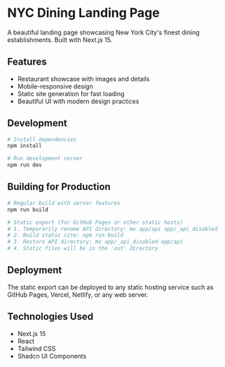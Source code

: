# NYC Dining Landing Page

A beautiful landing page showcasing New York City's finest dining establishments. Built with Next.js 15.

## Features

- Restaurant showcase with images and details
- Mobile-responsive design
- Static site generation for fast loading
- Beautiful UI with modern design practices

## Development

```bash
# Install dependencies
npm install

# Run development server
npm run dev
```

## Building for Production

```bash
# Regular build with server features
npm run build

# Static export (for GitHub Pages or other static hosts)
# 1. Temporarily rename API directory: mv app/api app/_api_disabled
# 2. Build static site: npm run build
# 3. Restore API directory: mv app/_api_disabled app/api
# 4. Static files will be in the 'out' directory
```

## Deployment

The static export can be deployed to any static hosting service such as GitHub Pages, Vercel, Netlify, or any web server.

## Technologies Used

- Next.js 15
- React
- Tailwind CSS
- Shadcn UI Components 